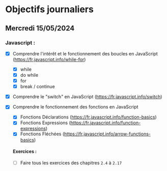 # Objectifs journaliers

## Mercredi 15/05/2024

### Javascript :

- [x] Comprendre l'intérêt et le fonctionnement des boucles en JavaScript (https://fr.javascript.info/while-for)
  - [x] while
  - [x] do while
  - [x] for
  - [x] break / continue
- [x] Comprendre le "switch" en JavaScript (https://fr.javascript.info/switch)
- [x] Comprendre le fonctionnement des fonctions en JavaScript

  - [x] Fonctions Déclarations (https://fr.javascript.info/function-basics)
  - [x] Fonctions Expressions (https://fr.javascript.info/function-expressions)
  - [x] Fonctions Fléchées (https://fr.javascript.info/arrow-functions-basics)

  #### Exercices :

  - [ ] Faire tous les exercices des chapitres `2.4` à `2.17`
